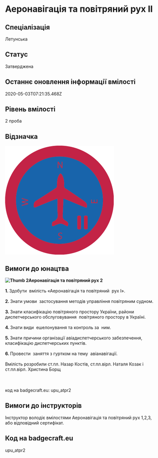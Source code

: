# Аеронавігація та повітряний рух ІІ

## Спеціалізація

Летунська

## Статус

Затверджена

## Останнє оновлення інформації вмілості

2020-05-03T07:21:35.468Z

## Рівень вмілості

2 проба

## Відзначка

![Відзначка](../images/Aeronavihatsiia_ta_povitrianyi_rukh_II/______________2.png)

## Вимоги до юнацтва

<div><b><img alt="Thumb               2" src="/uploads/textareas/bootsy/image/37/small_______________2.png">Аеронавігація та повітряний рух 2</b></div><div>&nbsp;</div><div><b>1. </b>Здобути &nbsp;вмілість «Аеронавігація та повітряний &nbsp;рух І».</div><div><b><br>2. </b>Знати умови &nbsp;застосування методів управління повітряним судном.</div><div><b><br>3. </b>Знати класифікацію повітряного простору України, райони диспетчерського обслуговування &nbsp;повітряного простору в Україні.</div><div><b><br>4. </b>Знати види &nbsp;ешелонування та контроль за &nbsp;ним.</div><div><b><br>5. </b>Знати причини організації авіадиспетчерського забезпечення, класифікацію диспетчерських пунктів.</div><div><b><br>6. </b>Провести &nbsp;заняття з гуртком на тему &nbsp;авіанавігації.<br><br>Вмілість розробили ст.пл. Назар Костів, ст.пл.вірл. Наталя Козак і ст.пл.вірл. Христина Борщ<br><br><br><br>код на badgecraft.eu: upu_atpr2<br></div>

## Вимоги до інструкторів

<div>Інструктор володіє вмілостями Аеронавігація та повітряний рух 1,2,3, або відповідний сертифікат.<br></div>

## Код на badgecraft.eu

upu_atpr2